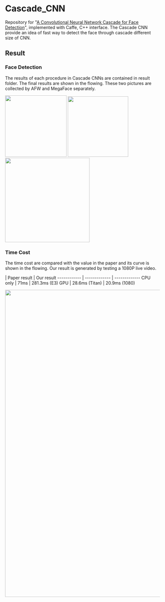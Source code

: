 # Cascade_CNN

Repository for "[A Convolutional Neural Network Cascade for Face Detection](http://www.cv-foundation.org/openaccess/content_cvpr_2015/papers/Li_A_Convolutional_Neural_2015_CVPR_paper.pdf)", implemented with Caffe, C++ interface. The Cascade CNN provide an idea of fast way to detect the face through cascade different size of CNN.

## Result

### Face Detection 

The results of each procedure in Cascade CNNs are contained in result folder. The final results are shown in the flowing. These two pictures are collected by AFW and MegaFace separately.

<img src="https://github.com/foreverYoungGitHub/CascadeCNN/blob/master/result//4_Dancing_Dancing_4_33/9.jpg" width="200">
<img src="https://github.com/xlljoy/Cascade_CNN/blob/master/result/4_Dancing_Dancing_4_33/9.jpg" width="197">
<img src="https://github.com/xlljoy/Cascade_CNN/blob/master/result/901_9019583%40N08_8032652775_0/8.jpg" width="275">

### Time Cost

The time cost are compared with the value in the paper and its curve is shown in the flowing. Our result is generated by testing a 1080P live video.

 | Paper result | Our result
------------ | ------------- | -------------
CPU only | 71ms | 281.3ms (E3)
GPU | 28.6ms (Titan) | 20.9ms (1080)

<img src="https://github.com/xlljoy/Cascade_CNN/blob/master/result/time_cost.png" width="1000">

